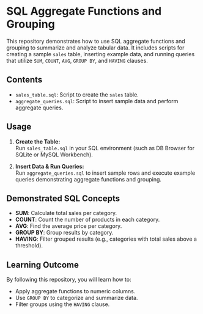 # SQL Aggregate Functions and Grouping

This repository demonstrates how to use SQL aggregate functions and grouping to summarize and analyze tabular data. It includes scripts for creating a sample `sales` table, inserting example data, and running queries that utilize `SUM`, `COUNT`, `AVG`, `GROUP BY`, and `HAVING` clauses.

## Contents

- `sales_table.sql`: Script to create the `sales` table.
- `aggregate_queries.sql`: Script to insert sample data and perform aggregate queries.

## Usage

1. **Create the Table:**  
   Run `sales_table.sql` in your SQL environment (such as DB Browser for SQLite or MySQL Workbench).

2. **Insert Data & Run Queries:**  
   Run `aggregate_queries.sql` to insert sample rows and execute example queries demonstrating aggregate functions and grouping.

## Demonstrated SQL Concepts

- **SUM**: Calculate total sales per category.
- **COUNT**: Count the number of products in each category.
- **AVG**: Find the average price per category.
- **GROUP BY**: Group results by category.
- **HAVING**: Filter grouped results (e.g., categories with total sales above a threshold).

## Learning Outcome

By following this repository, you will learn how to:
- Apply aggregate functions to numeric columns.
- Use `GROUP BY` to categorize and summarize data.
- Filter groups using the `HAVING` clause.